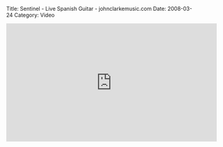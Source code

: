 Title: Sentinel - Live Spanish Guitar - johnclarkemusic.com
Date: 2008-03-24
Category: Video

<iframe width="560" height="315" src="https://www.youtube.com/embed/dVNF0fq4Gfw" title="YouTube video player" frameborder="0" allow="accelerometer; autoplay; clipboard-write; encrypted-media; gyroscope; picture-in-picture" allowfullscreen></iframe>

